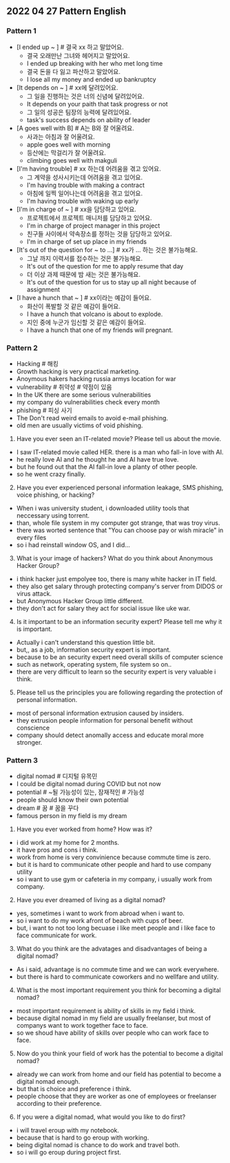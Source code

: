 ## 2022 04 27 Pattern English

### Pattern 1
- [I ended up ~ ] # 결국 xx 하고 말았어요.
  - 결국 오래만난 그녀와 헤어지고 말았어요.
  - I ended up breaking with her who met long time
  - 결국 돈을 다 잃고 파산하고 말았어요.
  - I lose all my money and ended up bankruptcy
- [It depends on ~ ] # xx에 달려있어요. 
  - 그 일을 진행하는 것은 너의 신념에 달려있어요.
  - It depends on your paith that task progress or not
  - 그 일의 성공은 팀장의 능력에 달려있어요.
  - task's success depends on ability of leader
- [A goes well with B] # A는 B와 잘 어울려요.
  - 사과는 아침과 잘 어울려요.
  - apple goes well with morning
  - 등산에는 막걸리가 잘 어울려요.
  - climbing goes well with makguli
- [I'm having trouble] # xx 하는데 어려움을 겪고 있어요.
  - 그 계약을 성사시키는데 어려움을 겪고 있어요.
  - I'm having trouble with making a contract
  - 아침에 일찍 일어나는데 어려움을 겪고 있어요.
  - I'm having trouble with waking up early
- [I'm in charge of ~ ] # xx을 담당하고 있어요.
  - 프로젝트에서 프로젝트 매니저를 담당하고 있어요.
  - I'm in charge of project manager in this project
  - 친구들 사이에서 약속장소를 정하는 것을 담당하고 있어요.
  - I'm in charge of set up place in my friends
- [It's out of the question for ~ to ...] # xx가 ... 하는 것은 불가능해요.
  - 그날 까지 이력서를 접수하는 것은 불가능해요.
  - It's out of the question for me to apply resume that day
  - 더 이상 과제 때문에 밤 새는 것은 불가능해요.
  - It's out of the question for us to stay up all night because of assignment
- [I have a hunch that ~ ] # xx이라는 예감이 들어요.
  - 화산이 폭발할 것 같은 예감이 들어요.
  - I have a hunch that volcano is about to explode.
  - 지인 중에 누군가 임신할 것 같은 예감이 들어요.
  - I have a hunch that one of my friends will pregnant.

### Pattern 2
- Hacking # 해킹
- Growth hacking is very practical marketing.
- Anoymous hakers hacking russia armys location for war
- vulnerability # 취약성 # 약점이 있음
- In the UK there are some serious vulnerabilities
- my company do vulnerabilities check every month
- phishing # 피싱 사기
- The Don't read weird emails to avoid e-mail phishing.
- old men are usually victims of void phishing.

1. Have you ever seen an IT-related movie? Please tell us about the movie.
- I saw IT-related movie called HER. there is a man who fall-in love with AI.
- he really love AI and he thought he and AI have true love.
- but he found out that the AI fall-in love a planty of other people.
- so he went crazy finally.

2. Have you ever experienced personal information leakage, SMS phishing, voice phishing, or hacking?
- When i was university student, i downloaded utility tools that neccessary using torrent.
- than, whole file system in my computer got strange, that was troy virus.
- there was worted sentence that "You can choose pay or wish miracle" in every files
- so i had reinstall window OS, and I did...

3. What is your image of hackers? What do you think about Anonymous Hacker Group?
- i think hacker just empolyee too, there is many white hacker in IT field.
- they also get salary through protecting company's server from DIDOS or virus attack.
- but Anonymous Hacker Group little different.
- they don't act for salary they act for social issue like uke war.

4. Is it important to be an information security expert? Please tell me why it is important.
- Actually i can't understand this question little bit. 
- but,, as a job, information security expert is important.
- because to be an security expert need overall skills of computer science 
- such as network, operating system, file system so on..
- there are very difficult to learn so the security expert is very valuable i think. 

5. Please tell us the principles you are following regarding the protection of personal information.
- most of personal information extrusion caused by insiders.
- they extrusion people information for personal benefit without conscience
- company should detect anomally access and educate moral more stronger.

### Pattern 3
- digital nomad # 디지털 유목민
- I could be digital nomad during COVID but not now
- potential # ~될 가능성이 있는, 잠재적인 # 가능성
- people should know their own potential
- dream # 꿈 # 꿈을 꾸다
- famous person in my field is my dream

1. Have you ever worked from home? How was it?
- i did work at my home for 2 months. 
- it have pros and cons i think. 
- work from home is very convinience because commute time is zero.
- but it is hard to communicate other people and hard to use company utility
- so i want to use gym or cafeteria in my company, i usually work from company.

2. Have you ever dreamed of living as a digital nomad?
- yes, sometimes i want to work from abroad when i want to.
- so i want to do my work afront of beach with cups of beer.
- but, i want to not too long becuase i like meet people and i like face to face communicate for work.

3. What do you think are the advatages and disadvantages of being a digital nomad?
- As i said, advantage is no commute time and we can work everywhere.
- but there is hard to communicate coworkers and no wellfare and utility.

4. What is the most important requirement you think for becoming a digital nomad?
- most important requirement is ability of skills in my field i think.
- because digital nomad in my field are usually freelanser, but most of companys want to work together face to face.
- so we shoud have ability of skills over people who can work face to face.

5. Now do you think your field of work has the potential to become a digital nomad?
- already we can work from home and our field has potential to become a digital nomad enough.
- but that is choice and preference i think. 
- people choose that they are worker as one of employees or freelanser according to their preference.

6. If you were a digital nomad, what would you like to do first?
- i will travel eroup with my notebook.
- because that is hard to go eroup with working.
- being digital nomad is chance to do work and travel both.
- so i will go eroup during project first.
